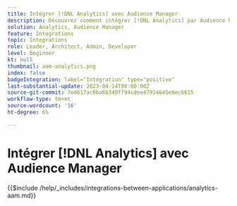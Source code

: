 ```yaml
---
title: Intégrer [!DNL Analytics] avec Audience Manager
description: Découvrez comment intégrer [!DNL Analytics] par Audience Manager.
solution: Analytics, Audience Manager
feature: Integrations
topic: Integrations
role: Leader, Architect, Admin, Developer
level: Beginner
kt: null
thumbnail: aam-analytics.png
index: false
badgeIntegration: label="Intégration" type="positive"
last-substantial-update: 2023-04-14T00:00:00Z
source-git-commit: 7ed617ac0ba6b340ff94cdee47914645e0ec6615
workflow-type: tm+mt
source-wordcount: '16'
ht-degree: 6%

---
```



# Intégrer [!DNL Analytics] avec Audience Manager

{{$include /help/_includes/integrations-between-applications/analytics-aam.md}}
